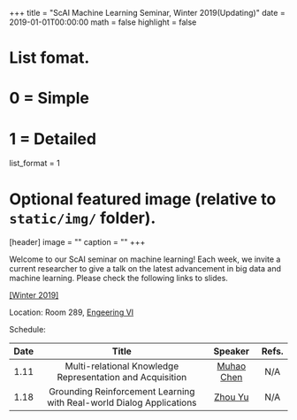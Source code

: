 +++
title = "ScAI Machine Learning Seminar, Winter 2019(Updating)"
date = 2019-01-01T00:00:00
math = false
highlight = false

# List fomat.
#   0 = Simple
#   1 = Detailed
list_format = 1

# Optional featured image (relative to `static/img/` folder).
[header]
image = ""
caption = ""
+++

Welcome to our ScAI seminar on machine learning! Each week, we invite a current researcher to give a talk on the latest advancement in big data and machine learning. Please check the following links to slides.

[\[Winter 2019\]](https://scai.cs.ucla.edu/?page_id=373)

Location: Room 289, [Engeering VI](https://goo.gl/maps/UajRgvm2TRR2)

Schedule:

|  Date |                        Title                        |               Speaker              |  Refs. |
|:-----:|:---------------------------------------------------:|:----------------------------------:|:----------:|
| 1.11 | Multi-relational Knowledge Representation and Acquisition | [Muhao Chen](http://yellowstone.cs.ucla.edu/~muhao/) |  N/A |
| 1.18 | Grounding Reinforcement Learning with Real-world Dialog Applications | [Zhou Yu](http://zhouyu.cs.ucdavis.edu/) |  N/A |
